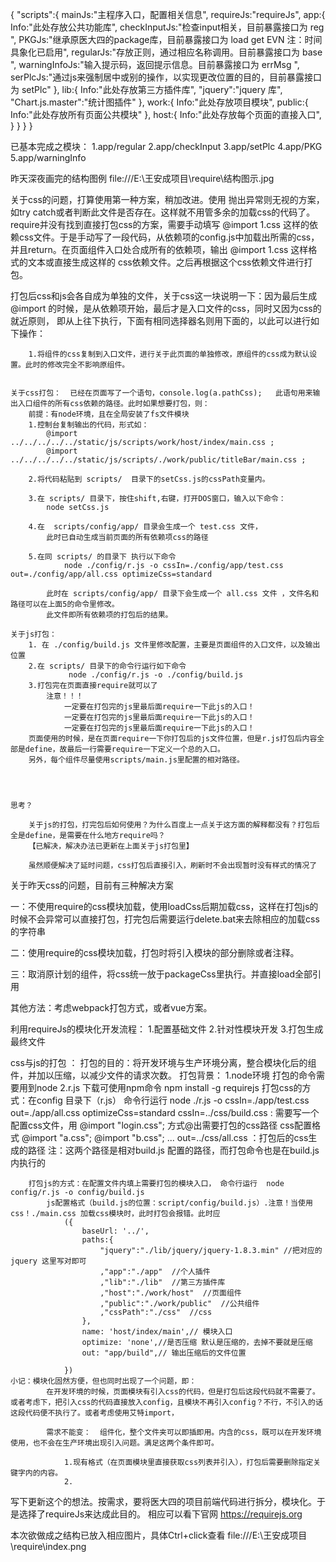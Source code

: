 <!-- 结构： 最后一次更新20181204 gongzixi@qq.com -->

{
    "scripts":{
        mainJs:"主程序入口，配置相关信息",
        requireJs:"requireJs",
        app:{
            Info:"此处存放公共功能库",
            checkInputJs:"检查input相关，目前暴露接口为 reg ",
            PKGJs:"继承原医大四的package库，目前暴露接口为 load get EVN  注：时间具象化已启用",
            regularJs:"存放正则，通过相应名称调用。目前暴露接口为 base ",
            warningInfoJs:"输入提示码，返回提示信息。目前暴露接口为 errMsg ",
            serPlcJs:"通过js来强制居中或别的操作，以实现更改位置的目的，目前暴露接口为 setPlc"
        },
        lib:{
            Info:"此处存放第三方插件库",
            "jquery":"jquery 库",
            "Chart.js.master":"统计图插件"
        },
        work:{
            Info:"此处存放项目模块",
            public:{
                Info:"此处存放所有页面公共模块"
            },
            host:{
                Info:"此处存放每个页面的直接入口",
            }
        }
    }
}

已基本完成之模块：
    1.app/regular
    2.app/checkInput
    3.app/setPlc
    4.app/PKG
    5.app/warningInfo
<!-- update-004 20181207 gongzixi110@qq.com -->
   昨天深夜画完的结构图例 file:///E:\王安成项目\require\结构图示.jpg

   关于css的问题，打算使用第一种方案，稍加改进。使用  抛出异常则无视的方案，如try catch或者判断此文件是否存在。这样就不用管多余的加载css的代码了。
   require并没有找到直接打包css的方案，需要手动填写 @import 1.css 这样的依赖css文件。于是手动写了一段代码，从依赖项的config.js中加载出所需的css，
   并且return。在页面组件入口处合成所有的依赖项，输出 @import 1.css 这样格式的文本或直接生成这样的 css依赖文件。之后再根据这个css依赖文件进行打包。


   打包后css和js会各自成为单独的文件，关于css这一块说明一下：因为最后生成@import 的时候，是从依赖项开始，最后才是入口文件的css，同时又因为css的就近原则，
   即从上往下执行，下面有相同选择器名则用下面的，以此可以进行如下操作：

        1.将组件的css复制到入口文件，进行关于此页面的单独修改，原组件的css成为默认设置。此时的修改完全不影响原组件。


    关于css打包：  已经在页面写了一个语句，console.log(a.pathCss);   此语句用来输出入口组件的所有css依赖的路径。此时如果想要打包，则：
        前提：有node环境，且在全局安装了fs文件模块
        1.控制台复制输出的代码，形式如：
            @import ../../../../../static/js/scripts/work/host/index/main.css ;
            @import ../../../../../static/js/scripts/./work/public/titleBar/main.css ;

        2.将代码粘贴到 scripts/  目录下的setCss.js的cssPath变量内。

        3.在 scripts/ 目录下，按住shift,右键，打开DOS窗口，输入以下命令：
            node setCss.js

        4.在  scripts/config/app/ 目录会生成一个 test.css 文件，
            此时已自动生成当前页面的所有依赖项css的路径

        5.在同 scripts/ 的目录下 执行以下命令
                node ./config/r.js -o cssIn=./config/app/test.css out=./config/app/all.css optimizeCss=standard
            
            此时在 scripts/config/app/ 目录下会生成一个 all.css 文件 ，文件名和路径可以在上面5的命令里修改。
            此文件即所有依赖项的打包后的结果。

    关于js打包：
        1. 在 ./config/build.js 文件里修改配置，主要是页面组件的入口文件，以及输出位置
        2.在 scripts/ 目录下的命令行运行如下命令 
                 node ./config/r.js -o ./config/build.js
        3.打包完在页面直接require就可以了
            注意！！！
                一定要在打包完的js里最后面require一下此js的入口！
                一定要在打包完的js里最后面require一下此js的入口！
                一定要在打包完的js里最后面require一下此js的入口！
        页面使用的时候，是在页面require一下你打包后的js文件位置，但是r.js打包后内容全部是define，故最后一行需要require一下定义一个总的入口。
        另外，每个组件尽量使用scripts/main.js里配置的相对路径。
            



    思考？  
        
        关于js的打包，打完包后如何使用？为什么百度上一点关于这方面的解释都没有？打包后全是define，是需要在什么地方require吗？
        【已解决，解决办法已更新在上面关于js打包里】
        
        虽然顺便解决了延时问题，css打包后直接引入，刷新时不会出现暂时没有样式的情况了


<!-- update-003 20181206 gongzixi110@qq.com -->

关于昨天css的问题，目前有三种解决方案

一：不使用require的css模块加载，使用loadCss后期加载css，这样在打包js的时候不会异常可以直接打包，打完包后需要运行delete.bat来去除相应的加载css的字符串

二：使用require的css模块加载，打包时将引入模块的部分删除或者注释。

三：取消原计划的组件，将css统一放于packageCss里执行。并直接load全部引用

其他方法：考虑webpack打包方式，或者vue方案。

<!-- update-002 20181205 gongzixi110@qq.com -->

利用requireJs的模块化开发流程：
    1.配置基础文件
    2.针对性模块开发
    3.打包生成最终文件


css与js的打包 ：
    打包的目的：将开发环境与生产环境分离，整合模块化后的组件，并加以压缩，以减少文件的请求次数。
    打包背景：
            1.node环境  打包的命令需要用到node
            2.r.js  下载可使用npm命令   npm install -g requirejs
        打包css的方式：在config 目录下（r.js）  命令行运行  node ./r.js -o cssIn=./app/test.css out=./app/all.css optimizeCss=standard
            cssIn=../css/build.css : 需要写一个配置css文件，用  @import "login.css"; 方式@出需要打包的css路径
                css配置格式
                    @import "a.css";
                    @import "b.css";
                    ...
            out=../css/all.css     ：打包后的css生成的路径
            注：这两个路径是相对build.js 配置的路径，而打包命令也是在build.js内执行的

        打包js的方式：在配置文件内填上需要打包的模块入口， 命令行运行  node config/r.js -o config/build.js
            js配置格式（build.js的位置：script/config/build.js）.注意！当使用 css！./main.css 加载css模块时，此时打包会报错。此时应
                ({
                    baseUrl: '../',
                    paths:{   
                        "jquery":"./lib/jquery/jquery-1.8.3.min" //把对应的 jquery 这里写对即可  
                        ,"app":"./app"  //个人插件
                        ,"lib":"./lib"  //第三方插件库
                        ,"host":"./work/host"  //页面组件
                        ,"public":"./work/public"  //公共组件
                        ,"cssPath":"./css"  //css
                    },
                    name: 'host/index/main',// 模块入口
                    optimize: 'none',//是否压缩 默认是压缩的，去掉不要就是压缩
                    out: "app/build",// 输出压缩后的文件位置

                })
    小记：模块化固然方便，但也同时出现了一个问题，即：
            在开发环境的时候，页面模块有引入css的代码，但是打包后这段代码就不需要了。或者考虑下，把引入css的代码直接放入config，且模块不再引入config？不行，不引入的话这段代码便不执行了。或者考虑使用艾特import，

            需求不能变：  组件化，整个文件夹可以即插即用。内含的css，既可以在开发环境使用，也不会在生产环境出现引入问题。满足这两个条件即可。

                1.现有格式（在页面模块里直接获取css列表并引入），打包后需要删除指定关键字内的内容。
                2.
<!-- update-001 20181204 http://www.gongzixi110@qq.com -->

写下更新这个的想法。按需求，要将医大四的项目前端代码进行拆分，模块化。于是选择了requireJs来达成此目的。
相应可以看下官网 https://requirejs.org

本次欲做成之结构已放入相应图片，具体Ctrl+click查看 file:///E:\王安成项目\require\index.png

